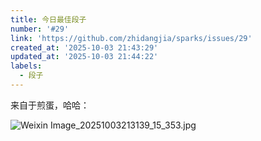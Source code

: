 ```yaml
---
title: 今日最佳段子
number: '#29'
link: 'https://github.com/zhidangjia/sparks/issues/29'
created_at: '2025-10-03 21:43:29'
updated_at: '2025-10-03 21:44:22'
labels:
  - 段子
---
```

来自于煎蛋，哈哈：

![Weixin Image_20251003213139_15_353.jpg](https://cdn.jsdelivr.net/gh/zhidangjia/sparks@main/images/2025/10/1759498981371.jpg)
